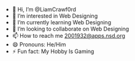 - 👋 Hi, I’m @LiamCrawf0rd
- 👀 I’m interested in Web Designing
- 🌱 I’m currently learning Web Designing
- 💞️ I’m looking to collaborate on Web Designing
- 📫 How to reach me 2001932@apps.nsd.org
- 😄 Pronouns: He/Him
- ⚡ Fun fact: My Hobby Is Gaming

<!---
LiamCrawf0rd/LiamCrawf0rd is a ✨ special ✨ repository because its `README.md` (this file) appears on your GitHub profile.
You can click the Preview link to take a look at your changes.
--->
